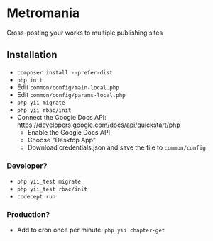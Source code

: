 # Metromania

Cross-posting your works to multiple publishing sites

## Installation

- `composer install --prefer-dist`
- `php init`
- Edit `common/config/main-local.php`
- Edit `common/config/params-local.php`
- `php yii migrate`
- `php yii rbac/init`
- Connect the Google Docs API: https://developers.google.com/docs/api/quickstart/php
    - Enable the Google Docs API
    - Choose "Desktop App"
    - Download credentials.json and save the file to `common/config`

### Developer?

- `php yii_test migrate`
- `php yii_test rbac/init`
- `codecept run`

### Production?

- Add to cron once per minute: `php yii chapter-get`
